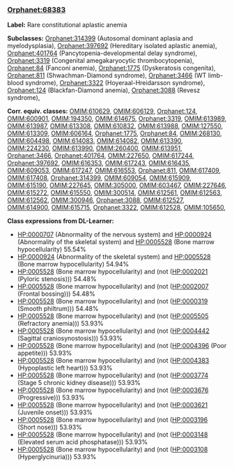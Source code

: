 
### [Orphanet:68383](http://www.orpha.net/ORDO/Orphanet_68383)
**Label:** Rare constitutional aplastic anemia

**Subclasses:** [Orphanet:314399](http://www.orpha.net/ORDO/Orphanet_314399) (Autosomal dominant aplasia and myelodysplasia), [Orphanet:397692](http://www.orpha.net/ORDO/Orphanet_397692) (Hereditary isolated aplastic anemia), [Orphanet:401764](http://www.orpha.net/ORDO/Orphanet_401764) (Pancytopenia-developmental delay syndrome), [Orphanet:3319](http://www.orpha.net/ORDO/Orphanet_3319) (Congenital amegakaryocytic thrombocytopenia), [Orphanet:84](http://www.orpha.net/ORDO/Orphanet_84) (Fanconi anemia), [Orphanet:1775](http://www.orpha.net/ORDO/Orphanet_1775) (Dyskeratosis congenita), [Orphanet:811](http://www.orpha.net/ORDO/Orphanet_811) (Shwachman-Diamond syndrome), [Orphanet:3466](http://www.orpha.net/ORDO/Orphanet_3466) (WT limb-blood syndrome), [Orphanet:3322](http://www.orpha.net/ORDO/Orphanet_3322) (Hoyeraal-Hreidarsson syndrome), [Orphanet:124](http://www.orpha.net/ORDO/Orphanet_124) (Blackfan-Diamond anemia), [Orphanet:3088](http://www.orpha.net/ORDO/Orphanet_3088) (Revesz syndrome), 

**Corr. equiv. classes:** [OMIM:610629](http://purl.obolibrary.org/obo/OMIM_610629), [OMIM:606129](http://purl.obolibrary.org/obo/OMIM_606129), [Orphanet:124](http://www.orpha.net/ORDO/Orphanet_124), [OMIM:600901](http://purl.obolibrary.org/obo/OMIM_600901), [OMIM:194350](http://purl.obolibrary.org/obo/OMIM_194350), [OMIM:614675](http://purl.obolibrary.org/obo/OMIM_614675), [Orphanet:3319](http://www.orpha.net/ORDO/Orphanet_3319), [OMIM:613989](http://purl.obolibrary.org/obo/OMIM_613989), [OMIM:613987](http://purl.obolibrary.org/obo/OMIM_613987), [OMIM:613308](http://purl.obolibrary.org/obo/OMIM_613308), [OMIM:610832](http://purl.obolibrary.org/obo/OMIM_610832), [OMIM:613988](http://purl.obolibrary.org/obo/OMIM_613988), [OMIM:127550](http://purl.obolibrary.org/obo/OMIM_127550), [OMIM:613309](http://purl.obolibrary.org/obo/OMIM_613309), [OMIM:606164](http://purl.obolibrary.org/obo/OMIM_606164), [Orphanet:1775](http://www.orpha.net/ORDO/Orphanet_1775), [Orphanet:84](http://www.orpha.net/ORDO/Orphanet_84), [OMIM:268130](http://purl.obolibrary.org/obo/OMIM_268130), [OMIM:604498](http://purl.obolibrary.org/obo/OMIM_604498), [OMIM:614083](http://purl.obolibrary.org/obo/OMIM_614083), [OMIM:614082](http://purl.obolibrary.org/obo/OMIM_614082), [OMIM:613390](http://purl.obolibrary.org/obo/OMIM_613390), [OMIM:224230](http://purl.obolibrary.org/obo/OMIM_224230), [OMIM:613990](http://purl.obolibrary.org/obo/OMIM_613990), [OMIM:260400](http://purl.obolibrary.org/obo/OMIM_260400), [OMIM:613951](http://purl.obolibrary.org/obo/OMIM_613951), [Orphanet:3466](http://www.orpha.net/ORDO/Orphanet_3466), [Orphanet:401764](http://www.orpha.net/ORDO/Orphanet_401764), [OMIM:227650](http://purl.obolibrary.org/obo/OMIM_227650), [OMIM:617244](http://purl.obolibrary.org/obo/OMIM_617244), [Orphanet:397692](http://www.orpha.net/ORDO/Orphanet_397692), [OMIM:616353](http://purl.obolibrary.org/obo/OMIM_616353), [OMIM:617243](http://purl.obolibrary.org/obo/OMIM_617243), [OMIM:616435](http://purl.obolibrary.org/obo/OMIM_616435), [OMIM:609053](http://purl.obolibrary.org/obo/OMIM_609053), [OMIM:617247](http://purl.obolibrary.org/obo/OMIM_617247), [OMIM:616553](http://purl.obolibrary.org/obo/OMIM_616553), [Orphanet:811](http://www.orpha.net/ORDO/Orphanet_811), [OMIM:617409](http://purl.obolibrary.org/obo/OMIM_617409), [OMIM:617408](http://purl.obolibrary.org/obo/OMIM_617408), [Orphanet:314399](http://www.orpha.net/ORDO/Orphanet_314399), [OMIM:609054](http://purl.obolibrary.org/obo/OMIM_609054), [OMIM:615909](http://purl.obolibrary.org/obo/OMIM_615909), [OMIM:615190](http://purl.obolibrary.org/obo/OMIM_615190), [OMIM:227645](http://purl.obolibrary.org/obo/OMIM_227645), [OMIM:305000](http://purl.obolibrary.org/obo/OMIM_305000), [OMIM:603467](http://purl.obolibrary.org/obo/OMIM_603467), [OMIM:227646](http://purl.obolibrary.org/obo/OMIM_227646), [OMIM:615272](http://purl.obolibrary.org/obo/OMIM_615272), [OMIM:615550](http://purl.obolibrary.org/obo/OMIM_615550), [OMIM:300514](http://purl.obolibrary.org/obo/OMIM_300514), [OMIM:612561](http://purl.obolibrary.org/obo/OMIM_612561), [OMIM:612563](http://purl.obolibrary.org/obo/OMIM_612563), [OMIM:612562](http://purl.obolibrary.org/obo/OMIM_612562), [OMIM:300946](http://purl.obolibrary.org/obo/OMIM_300946), [Orphanet:3088](http://www.orpha.net/ORDO/Orphanet_3088), [OMIM:612527](http://purl.obolibrary.org/obo/OMIM_612527), [OMIM:614900](http://purl.obolibrary.org/obo/OMIM_614900), [OMIM:615715](http://purl.obolibrary.org/obo/OMIM_615715), [Orphanet:3322](http://www.orpha.net/ORDO/Orphanet_3322), [OMIM:612528](http://purl.obolibrary.org/obo/OMIM_612528), [OMIM:105650](http://purl.obolibrary.org/obo/OMIM_105650), 

**Class expressions from DL-Learner:**

- [HP:0000707](http://purl.obolibrary.org/obo/HP_0000707) (Abnormality of the nervous system) and [HP:0000924](http://purl.obolibrary.org/obo/HP_0000924) (Abnormality of the skeletal system) and [HP:0005528](http://purl.obolibrary.org/obo/HP_0005528) (Bone marrow hypocellularity) 55.54%
- [HP:0000924](http://purl.obolibrary.org/obo/HP_0000924) (Abnormality of the skeletal system) and [HP:0005528](http://purl.obolibrary.org/obo/HP_0005528) (Bone marrow hypocellularity) 54.94%
- [HP:0005528](http://purl.obolibrary.org/obo/HP_0005528) (Bone marrow hypocellularity) and (not ([HP:0002021](http://purl.obolibrary.org/obo/HP_0002021) (Pyloric stenosis))) 54.48%
- [HP:0005528](http://purl.obolibrary.org/obo/HP_0005528) (Bone marrow hypocellularity) and (not ([HP:0002007](http://purl.obolibrary.org/obo/HP_0002007) (Frontal bossing))) 54.48%
- [HP:0005528](http://purl.obolibrary.org/obo/HP_0005528) (Bone marrow hypocellularity) and (not ([HP:0000319](http://purl.obolibrary.org/obo/HP_0000319) (Smooth philtrum))) 54.48%
- [HP:0005528](http://purl.obolibrary.org/obo/HP_0005528) (Bone marrow hypocellularity) and (not ([HP:0005505](http://purl.obolibrary.org/obo/HP_0005505) (Refractory anemia))) 53.93%
- [HP:0005528](http://purl.obolibrary.org/obo/HP_0005528) (Bone marrow hypocellularity) and (not ([HP:0004442](http://purl.obolibrary.org/obo/HP_0004442) (Sagittal craniosynostosis))) 53.93%
- [HP:0005528](http://purl.obolibrary.org/obo/HP_0005528) (Bone marrow hypocellularity) and (not ([HP:0004396](http://purl.obolibrary.org/obo/HP_0004396) (Poor appetite))) 53.93%
- [HP:0005528](http://purl.obolibrary.org/obo/HP_0005528) (Bone marrow hypocellularity) and (not ([HP:0004383](http://purl.obolibrary.org/obo/HP_0004383) (Hypoplastic left heart))) 53.93%
- [HP:0005528](http://purl.obolibrary.org/obo/HP_0005528) (Bone marrow hypocellularity) and (not ([HP:0003774](http://purl.obolibrary.org/obo/HP_0003774) (Stage 5 chronic kidney disease))) 53.93%
- [HP:0005528](http://purl.obolibrary.org/obo/HP_0005528) (Bone marrow hypocellularity) and (not ([HP:0003676](http://purl.obolibrary.org/obo/HP_0003676) (Progressive))) 53.93%
- [HP:0005528](http://purl.obolibrary.org/obo/HP_0005528) (Bone marrow hypocellularity) and (not ([HP:0003621](http://purl.obolibrary.org/obo/HP_0003621) (Juvenile onset))) 53.93%
- [HP:0005528](http://purl.obolibrary.org/obo/HP_0005528) (Bone marrow hypocellularity) and (not ([HP:0003196](http://purl.obolibrary.org/obo/HP_0003196) (Short nose))) 53.93%
- [HP:0005528](http://purl.obolibrary.org/obo/HP_0005528) (Bone marrow hypocellularity) and (not ([HP:0003148](http://purl.obolibrary.org/obo/HP_0003148) (Elevated serum acid phosphatase))) 53.93%
- [HP:0005528](http://purl.obolibrary.org/obo/HP_0005528) (Bone marrow hypocellularity) and (not ([HP:0003108](http://purl.obolibrary.org/obo/HP_0003108) (Hyperglycinuria))) 53.93%


